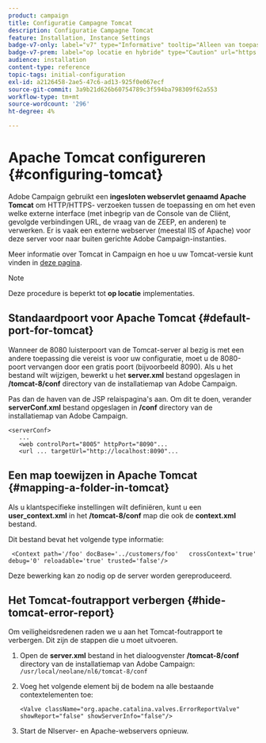 ```yaml
---
product: campaign
title: Configuratie Campagne Tomcat
description: Configuratie Campagne Tomcat
feature: Installation, Instance Settings
badge-v7-only: label="v7" type="Informative" tooltip="Alleen van toepassing op Campaign Classic v7"
badge-v7-prem: label="op locatie en hybride" type="Caution" url="https://experienceleague.adobe.com/docs/campaign-classic/using/installing-campaign-classic/architecture-and-hosting-models/hosting-models-lp/hosting-models.html?lang=nl" tooltip="Alleen van toepassing op on-premise en hybride implementaties"
audience: installation
content-type: reference
topic-tags: initial-configuration
exl-id: a2126458-2ae5-47c6-ad13-925f0e067ecf
source-git-commit: 3a9b21d626b60754789c3f594ba798309f62a553
workflow-type: tm+mt
source-wordcount: '296'
ht-degree: 4%

---
```


# Apache Tomcat configureren {#configuring-tomcat}



Adobe Campaign gebruikt een **ingesloten webservlet genaamd Apache Tomcat** om HTTP/HTTPS- verzoeken tussen de toepassing en om het even welke externe interface (met inbegrip van de Console van de Cliënt, gevolgde verbindingen URL, de vraag van de ZEEP, en anderen) te verwerken. Er is vaak een externe webserver (meestal IIS of Apache) voor deze server voor naar buiten gerichte Adobe Campaign-instanties.

Meer informatie over Tomcat in Campaign en hoe u uw Tomcat-versie kunt vinden in [deze pagina](../../production/using/locate-tomcat-version.md).

>[!NOTE]
>
>Deze procedure is beperkt tot **op locatie** implementaties.
>

## Standaardpoort voor Apache Tomcat {#default-port-for-tomcat}

Wanneer de 8080 luisterpoort van de Tomcat-server al bezig is met een andere toepassing die vereist is voor uw configuratie, moet u de 8080-poort vervangen door een gratis poort (bijvoorbeeld 8090). Als u het bestand wilt wijzigen, bewerkt u het **server.xml** bestand opgeslagen in **/tomcat-8/conf** directory van de installatiemap van Adobe Campaign.

Pas dan de haven van de JSP relaispagina&#39;s aan. Om dit te doen, verander **serverConf.xml** bestand opgeslagen in **/conf** directory van de installatiemap van Adobe Campaign.

```
<serverConf>
   ...
   <web controlPort="8005" httpPort="8090"...
   <url ... targetUrl="http://localhost:8090"...
```

## Een map toewijzen in Apache Tomcat {#mapping-a-folder-in-tomcat}

Als u klantspecifieke instellingen wilt definiëren, kunt u een **user_context.xml** in het **/tomcat-8/conf** map die ook de **context.xml** bestand.

Dit bestand bevat het volgende type informatie:

```
 <Context path='/foo' docBase='../customers/foo'   crossContext='true' debug='0' reloadable='true' trusted='false'/>
```

Deze bewerking kan zo nodig op de server worden gereproduceerd.

## Het Tomcat-foutrapport verbergen {#hide-tomcat-error-report}

Om veiligheidsredenen raden we u aan het Tomcat-foutrapport te verbergen. Dit zijn de stappen die u moet uitvoeren.

1. Open de **server.xml** bestand in het dialoogvenster **/tomcat-8/conf** directory van de installatiemap van Adobe Campaign:  `/usr/local/neolane/nl6/tomcat-8/conf`
1. Voeg het volgende element bij de bodem na alle bestaande contextelementen toe:

   ```
   <Valve className="org.apache.catalina.valves.ErrorReportValve" showReport="false" showServerInfo="false"/>
   ```

1. Start de Nlserver- en Apache-webservers opnieuw.
